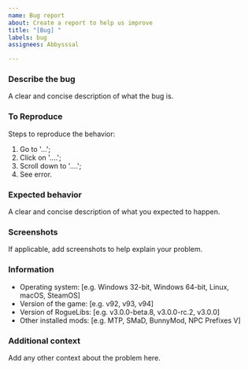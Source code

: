 ```yaml
---
name: Bug report
about: Create a report to help us improve
title: "[Bug] "
labels: bug
assignees: Abbysssal

---
```


### Describe the bug
A clear and concise description of what the bug is.

### To Reproduce
Steps to reproduce the behavior:
1. Go to '...';
2. Click on '....';
3. Scroll down to '....';
4. See error.

### Expected behavior
A clear and concise description of what you expected to happen.

### Screenshots
If applicable, add screenshots to help explain your problem.

### Information
- Operating system: [e.g. Windows 32-bit, Windows 64-bit, Linux, macOS, SteamOS]
- Version of the game: [e.g. v92, v93, v94]
- Version of RogueLibs: [e.g. v3.0.0-beta.8, v3.0.0-rc.2, v3.0.0]
- Other installed mods: [e.g. MTP, SMaD, BunnyMod, NPC Prefixes V]

### Additional context
Add any other context about the problem here.
